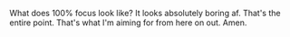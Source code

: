 What does 100% focus look like?
It looks absolutely boring af.
That's the entire point.
That's what I'm aiming for from here on out. Amen.
